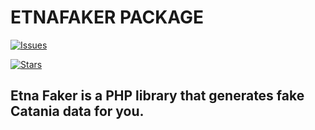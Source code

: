 # ETNAFAKER PACKAGE

[![Issues](https://img.shields.io/github/issues/millooo94/etna-faker.svg?style=flat-square)](https://github.com/millooo94/etna-faker/issues)

[![Stars](https://img.shields.io/github/stars/millooo94/etna-faker.svg?style=flat-square)](https://github.com/millooo94/etna-faker/stargazers)

## Etna Faker is a PHP library that generates fake Catania data for you.
